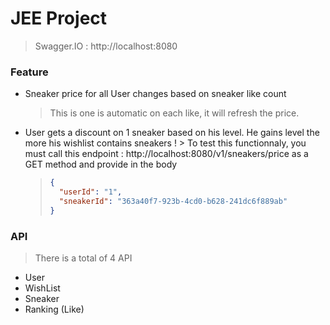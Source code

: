 # JEE Project

> Swagger.IO : http://localhost:8080

### Feature
- Sneaker price for all User changes based on sneaker like count
    > This is one is automatic on each like, it will refresh the price.
- User gets a discount on 1 sneaker based on his level. He gains level the more his wishlist contains sneakers !
      > To test this functionnaly, you must call this endpoint : http://localhost:8080/v1/sneakers/price as a GET method and provide in the body 
    > 
    >````json
    >{
    >   "userId": "1",
    >   "sneakerId": "363a40f7-923b-4cd0-b628-241dc6f889ab"
    >}
    >````

### API
> There is a total of 4 API
- User
- WishList
- Sneaker
- Ranking (Like)
